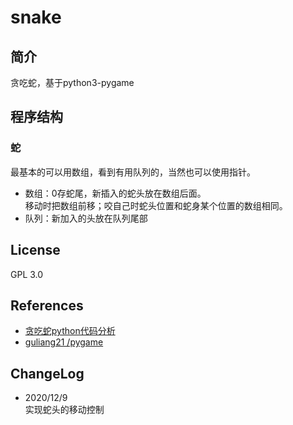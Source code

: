 # snake
## 简介
贪吃蛇，基于python3-pygame
## 程序结构
### 蛇
最基本的可以用数组，看到有用队列的，当然也可以使用指针。
- 数组：0存蛇尾，新插入的蛇头放在数组后面。  
移动时把数组前移；咬自己时蛇头位置和蛇身某个位置的数组相同。
- 队列：新加入的头放在队列尾部
## License
GPL 3.0
## References
- [贪吃蛇python代码分析](https://blog.csdn.net/weixin_41925383/article/details/99938886)
- [ guliang21 /pygame ](https://github.com/guliang21/pygame)

## ChangeLog
- 2020/12/9  
实现蛇头的移动控制
